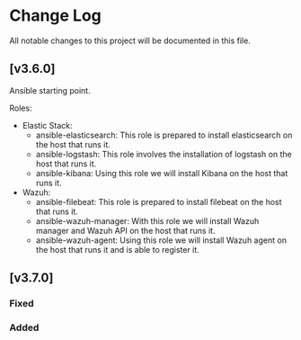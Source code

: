 # Change Log
All notable changes to this project will be documented in this file.

## [v3.6.0]

Ansible starting point.

Roles:
 - Elastic Stack:
   - ansible-elasticsearch: This role is prepared to install elasticsearch on the host that runs it. 
   - ansible-logstash: This role involves the installation of logstash on the host that runs it. 
   - ansible-kibana: Using this role we will install Kibana on the host that runs it. 
 - Wazuh: 
   - ansible-filebeat: This role is prepared to install filebeat on the host that runs it. 
   - ansible-wazuh-manager: With this role we will install Wazuh manager and Wazuh API on the host that runs it.
   - ansible-wazuh-agent: Using this role we will install Wazuh agent on the host that runs it and is able to register it. 

## [v3.7.0]

### Fixed

### Added